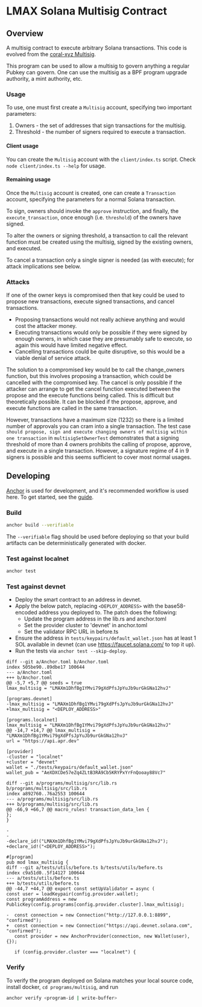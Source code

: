 # LMAX Solana Multisig Contract

## Overview

A multisig contract to execute arbitrary Solana transactions.
This code is evolved from the [coral-xyz Multisig](https://github.com/coral-xyz/multisig).

This program can be used to allow a multisig to govern anything a regular Pubkey can govern. One can use the multisig 
as a BPF program upgrade authority, a mint authority, etc.

### Usage

To use, one must first create a `Multisig` account, specifying two important parameters:

1. Owners - the set of addresses that sign transactions for the multisig.
2. Threshold - the number of signers required to execute a transaction.

#### Client usage

You can create the `Multisig` account with the `client/index.ts` script. Check `node client/index.ts --help` for
usage.

#### Remaining usage

Once the `Multisig` account is created, one can create a `Transaction` account, specifying the parameters for a normal 
Solana transaction.

To sign, owners should invoke the `approve` instruction, and finally, the `execute_transaction`, once enough 
(i.e. `threshold`) of the owners have signed.

To alter the owners or signing threshold, a transaction to call the relevant function must be created using the 
multisig, signed by the existing owners, and executed.

To cancel a transaction only a single signer is needed (as with execute); for attack implications see below.

### Attacks

If one of the owner keys is compromised then that key could be used to propose new transactions, execute signed 
transactions, and cancel transactions.

- Proposing transactions would not really achieve anything and would cost the attacker money.
- Executing transactions would only be possible if they were signed by enough owners, in which case they are presumably 
  safe to execute, so again this would have limited negative effect.
- Cancelling transactions could be quite disruptive, so this would be a viable denial of service attack.

The solution to a compromised key would be to call the change_owners function, but this involves proposing a 
transaction, which could be cancelled with the compromised key.  The cancel is only possible if the attacker can 
arrange to get the cancel function executed between the propose and the execute functions being called.  This is 
difficult but theoretically possible.  It can be blocked if the propose, approve, and execute functions are called in 
the same transaction.

However, transactions have a maximum size (1232) so there is a limited number of approvals you can cram into a single 
transaction.  The test case `should propose, sign and execute changing owners of multisig within one transaction` in 
`multisigSetOwnerTest` demonstrates that a signing threshold of more than 4 owners prohibits the calling of propose, 
approve, and execute in a single transaction.  However, a signature regime of 4 in 9 signers is possible and this seems 
sufficient to cover most normal usages.

## Developing

[Anchor](https://github.com/coral-xyz/anchor) is used for development, and it's recommended workflow is used here. 
To get started, see the [guide](https://anchor-lang.com).

### Build

```bash
anchor build --verifiable
```

The `--verifiable` flag should be used before deploying so that your build artifacts can be deterministically generated 
with docker.

### Test against localnet

```bash
anchor test
```

### Test against devnet

- Deploy the smart contract to an address in devnet.
- Apply the below patch, replacing `<DEPLOY_ADDRESS>` with the base58-encoded address you deployed to.  The patch does the following:
  - Update the program address in the lib.rs and anchor.toml
  - Set the provider cluster to 'devnet' in anchor.toml
  - Set the validator RPC URL in before.ts 
- Ensure the address in `tests/keypairs/default_wallet.json` has at least 1 SOL available in devnet (can use https://faucet.solana.com/ to top it up).
- Run the tests via `anchor test --skip-deploy`.

```
diff --git a/Anchor.toml b/Anchor.toml
index 505be90..89dbe17 100644
--- a/Anchor.toml
+++ b/Anchor.toml
@@ -5,7 +5,7 @@ seeds = true
lmax_multisig = "LMAXm1DhfBg1YMvi79gXdPfsJpYuJb9urGkGNa12hvJ"

[programs.devnet]
-lmax_multisig = "LMAXm1DhfBg1YMvi79gXdPfsJpYuJb9urGkGNa12hvJ"
+lmax_multisig = "<DEPLOY_ADDRESS>"

[programs.localnet]
lmax_multisig = "LMAXm1DhfBg1YMvi79gXdPfsJpYuJb9urGkGNa12hvJ"
@@ -14,7 +14,7 @@ lmax_multisig = "LMAXm1DhfBg1YMvi79gXdPfsJpYuJb9urGkGNa12hvJ"
url = "https://api.apr.dev"

[provider]
-cluster = "localnet"
+cluster = "devnet"
wallet = "./tests/keypairs/default_wallet.json"
wallet_pub = "AeXDXCDe57eZq4ZLtB3RA9Cb5KRYPxYrFnQooay88Vc7"

diff --git a/programs/multisig/src/lib.rs b/programs/multisig/src/lib.rs
index a892760..76a2553 100644
--- a/programs/multisig/src/lib.rs
+++ b/programs/multisig/src/lib.rs
@@ -66,9 +66,7 @@ macro_rules! transaction_data_len {
};
}
 
-
-
-declare_id!("LMAXm1DhfBg1YMvi79gXdPfsJpYuJb9urGkGNa12hvJ");
+declare_id!("<DEPLOY_ADDRESS>");

#[program]
pub mod lmax_multisig {
diff --git a/tests/utils/before.ts b/tests/utils/before.ts
index c9a51d0..5f14127 100644
--- a/tests/utils/before.ts
+++ b/tests/utils/before.ts
@@ -44,7 +44,7 @@ export const setUpValidator = async (
const user = loadKeypair(config.provider.wallet);
const programAddress = new PublicKey(config.programs[config.provider.cluster].lmax_multisig);

-  const connection = new Connection("http://127.0.0.1:8899", "confirmed");
+  const connection = new Connection("https://api.devnet.solana.com", "confirmed");
   const provider = new AnchorProvider(connection, new Wallet(user), {});

   if (config.provider.cluster === "localnet") {
```

### Verify

To verify the program deployed on Solana matches your local source code, install docker, `cd programs/multisig`, and run

```bash
anchor verify <program-id | write-buffer>
```

